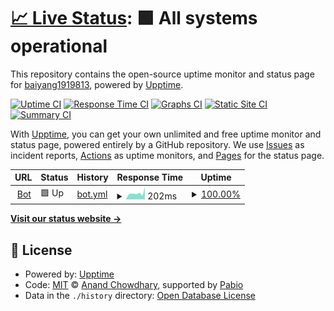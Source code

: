 # [📈 Live Status](https://baiyang1919813.github.io/upptime): <!--live status--> **🟩 All systems operational**

This repository contains the open-source uptime monitor and status page for [baiyang1919813](https://baiyang1919813.github.io/upptime), powered by [Upptime](https://github.com/upptime/upptime).

[![Uptime CI](https://github.com/baiyang1919813/upptime/workflows/Uptime%20CI/badge.svg)](https://github.com/baiyang1919813/upptime/actions?query=workflow%3A%22Uptime+CI%22)
[![Response Time CI](https://github.com/baiyang1919813/upptime/workflows/Response%20Time%20CI/badge.svg)](https://github.com/baiyang1919813/upptime/actions?query=workflow%3A%22Response+Time+CI%22)
[![Graphs CI](https://github.com/baiyang1919813/upptime/workflows/Graphs%20CI/badge.svg)](https://github.com/baiyang1919813/upptime/actions?query=workflow%3A%22Graphs+CI%22)
[![Static Site CI](https://github.com/baiyang1919813/upptime/workflows/Static%20Site%20CI/badge.svg)](https://github.com/baiyang1919813/upptime/actions?query=workflow%3A%22Static+Site+CI%22)
[![Summary CI](https://github.com/baiyang1919813/upptime/workflows/Summary%20CI/badge.svg)](https://github.com/baiyang1919813/upptime/actions?query=workflow%3A%22Summary+CI%22)

With [Upptime](https://upptime.js.org), you can get your own unlimited and free uptime monitor and status page, powered entirely by a GitHub repository. We use [Issues](https://github.com/baiyang1919813/upptime/issues) as incident reports, [Actions](https://github.com/baiyang1919813/upptime/actions) as uptime monitors, and [Pages](https://baiyang1919813.github.io/upptime) for the status page.

<!--start: status pages-->
<!-- This summary is generated by Upptime (https://github.com/upptime/upptime) -->
<!-- Do not edit this manually, your changes will be overwritten -->
<!-- prettier-ignore -->
| URL | Status | History | Response Time | Uptime |
| --- | ------ | ------- | ------------- | ------ |
| <img alt="" src="https://icons.duckduckgo.com/ip3/tg-manga-bot-8gz7.onrender.com.ico" height="13"> [Bot](https://tg-manga-bot-8gz7.onrender.com) | 🟩 Up | [bot.yml](https://github.com/baiyang1919813/upptime/commits/HEAD/history/bot.yml) | <details><summary><img alt="Response time graph" src="./graphs/bot/response-time-week.png" height="20"> 202ms</summary><br><a href="https://baiyang1919813.github.io/upptime/history/bot"><img alt="Response time 288" src="https://img.shields.io/endpoint?url=https%3A%2F%2Fraw.githubusercontent.com%2Fbaiyang1919813%2Fupptime%2FHEAD%2Fapi%2Fbot%2Fresponse-time.json"></a><br><a href="https://baiyang1919813.github.io/upptime/history/bot"><img alt="24-hour response time 205" src="https://img.shields.io/endpoint?url=https%3A%2F%2Fraw.githubusercontent.com%2Fbaiyang1919813%2Fupptime%2FHEAD%2Fapi%2Fbot%2Fresponse-time-day.json"></a><br><a href="https://baiyang1919813.github.io/upptime/history/bot"><img alt="7-day response time 202" src="https://img.shields.io/endpoint?url=https%3A%2F%2Fraw.githubusercontent.com%2Fbaiyang1919813%2Fupptime%2FHEAD%2Fapi%2Fbot%2Fresponse-time-week.json"></a><br><a href="https://baiyang1919813.github.io/upptime/history/bot"><img alt="30-day response time 213" src="https://img.shields.io/endpoint?url=https%3A%2F%2Fraw.githubusercontent.com%2Fbaiyang1919813%2Fupptime%2FHEAD%2Fapi%2Fbot%2Fresponse-time-month.json"></a><br><a href="https://baiyang1919813.github.io/upptime/history/bot"><img alt="1-year response time 287" src="https://img.shields.io/endpoint?url=https%3A%2F%2Fraw.githubusercontent.com%2Fbaiyang1919813%2Fupptime%2FHEAD%2Fapi%2Fbot%2Fresponse-time-year.json"></a></details> | <details><summary><a href="https://baiyang1919813.github.io/upptime/history/bot">100.00%</a></summary><a href="https://baiyang1919813.github.io/upptime/history/bot"><img alt="All-time uptime 99.88%" src="https://img.shields.io/endpoint?url=https%3A%2F%2Fraw.githubusercontent.com%2Fbaiyang1919813%2Fupptime%2FHEAD%2Fapi%2Fbot%2Fuptime.json"></a><br><a href="https://baiyang1919813.github.io/upptime/history/bot"><img alt="24-hour uptime 100.00%" src="https://img.shields.io/endpoint?url=https%3A%2F%2Fraw.githubusercontent.com%2Fbaiyang1919813%2Fupptime%2FHEAD%2Fapi%2Fbot%2Fuptime-day.json"></a><br><a href="https://baiyang1919813.github.io/upptime/history/bot"><img alt="7-day uptime 100.00%" src="https://img.shields.io/endpoint?url=https%3A%2F%2Fraw.githubusercontent.com%2Fbaiyang1919813%2Fupptime%2FHEAD%2Fapi%2Fbot%2Fuptime-week.json"></a><br><a href="https://baiyang1919813.github.io/upptime/history/bot"><img alt="30-day uptime 100.00%" src="https://img.shields.io/endpoint?url=https%3A%2F%2Fraw.githubusercontent.com%2Fbaiyang1919813%2Fupptime%2FHEAD%2Fapi%2Fbot%2Fuptime-month.json"></a><br><a href="https://baiyang1919813.github.io/upptime/history/bot"><img alt="1-year uptime 99.88%" src="https://img.shields.io/endpoint?url=https%3A%2F%2Fraw.githubusercontent.com%2Fbaiyang1919813%2Fupptime%2FHEAD%2Fapi%2Fbot%2Fuptime-year.json"></a></details>

<!--end: status pages-->

[**Visit our status website →**](https://baiyang1919813.github.io/upptime)

## 📄 License

- Powered by: [Upptime](https://github.com/upptime/upptime)
- Code: [MIT](./LICENSE) © [Anand Chowdhary](https://anandchowdhary.com), supported by [Pabio](https://pabio.com)
- Data in the `./history` directory: [Open Database License](https://opendatacommons.org/licenses/odbl/1-0/)

